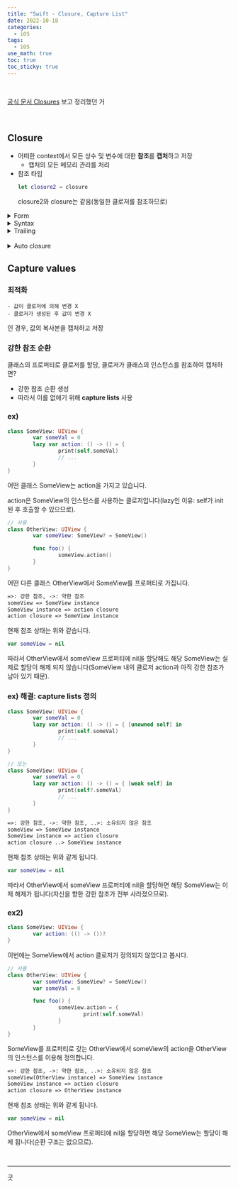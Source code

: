 ```yaml
---
title: "Swift - Closure, Capture List"
date: 2022-10-18
categories:
  - iOS
tags:
  - iOS
use_math: true
toc: true
toc_sticky: true
---
```

<br>

[공식 문서 Closures](https://docs.swift.org/swift-book/LanguageGuide/Closures.html) 보고 정리했던 거

<br>

## Closure

- 어떠한 context에서 모든 상수 및 변수에 대한 **참조**를 **캡처**하고 저장
    - 캡처의 모든 메모리 관리를 처리
- 참조 타입
    ```swift
    let closure2 = closure
    ```
    closure2와 closure는 같음(동일한 클로저를 참조하므로)
    
<details>
<summary>Form</summary>
<div markdown="1">

|  | 이름 | 값 캡처 |
| --- | --- | --- |
| 전역 함수 | O | X |
| 중첩 함수 | O | O(둘러싸는 함수) |
| 클로저 표현식 | X | O(현재 컨텍스트) |

</div>
</details>

<details>
<summary>Syntax</summary>
<div markdown="1">

- 기본
    ```swift
    { (parameters) -> return type in
        statements
    }
    ```
- 타입 추론이 가능한 경우
    ```swift
    { (parameters(without type)) in
        statements
    }
    ```
    - ex) `Snapkit`
        ```swift
        view.snp.makeConstraints { make in
                make.top.right.bottom.equalToSuperview()
                make.left.equalToSuperview().inset(10.0)
        }
        ```
        실제로는 Snapkit의 `ConstraintMaker`를 사용하지만, 타입을 굳이 명시 안 해도 됨
- statement가 한 줄인 경우
    ```swift
    { (parameters(type 생략)) in
        statements(return 생략)
    }
    ```
    - ex)
        ```swift
        someArr.sorted { $0 > $1 }
        ```
- 인수를 약식으로 쓰는 경우
    
    ```swift
    {
        statements($0, $1 등 사용)
    }
    ```
    - ex)
        ```swift
        someLabel.then {
                $0.text = "인수를 약식으로 적기"
        }
        ```
- 연산자만 사용하는 경우
    ```swift
    {
        연산자
    }
    ```
    - ex)
        ```swift
        someArr.sorted(by: >)
        ```

</div>
</details>

<details>
<summary>Trailing</summary>
<div markdown="1">

- 함수의 최종 인수일 때 사용 가능
- 인수 레이블 생략
- 클로저가 여러 개인 경우
    - ex) 애니메이션
        
        ```swift
        UIView
                .transition(with: self,
                                        duration: duration,
                                        options: .transitionCrossDissolve) { [weak self] in
                        self?.alpha = 0
                } completion: { [weak self] _ in
                completion()
                }
        ```
        
        `animations:` 는 생략, 뒤의 `completion:` 은 적어 줌
        
    - ex) 커스텀 Rx 프로퍼티
        
        ```swift
        class RadioButtons: UIControl {
            var selectedIndex: Int = 0 {
                didSet { sendActions(for: .valueChanged) }
            }
        }
        ```
        
        ```swift
        extension Reactive where Base: RadioButtons {
            var selectedIndex: ControlProperty<Int> {
                return base.rx
                    .controlProperty(editingEvents: UIControl.Event.valueChanged) { view in
                        view.selectedIndex
                    } setter: { view, newValue in
                        view.selectedIndex = newValue
                    }
            }
        }
        ```
        
        - 함수 원형
            
            ```swift
            func controlProperty<T>(editingEvents: UIControl.Event,
                                                            getter: @escaping (Base) -> T,
                                                            setter: @escaping (Base, T) -> Void)
                                                            -> ControlProperty<T>
            ```
            
        - 사용
            
            ```swift
            radioButtons.rx.selectedIndex
                    .subscribe { value in
                            // ...
                    }.disposed(by: disposeBag)
            ```
            
    
    이외에도 네트워크 작업 등
        
</div>
</details>

<br>

<details>
<summary>Auto closure</summary>
<div markdown="1">

```swift
func foo(closure: @autoclosure () -> ()) {
    closure()
}
foo(closure: print("자동으로 클로저로 보내기"))
```

```swift
func foo2(param: Int, closure: @autoclosure () -> ()) {
    closure()
}
foo2(param: 2, closure: print("자동으로 클로저로 보내기")
```

```swift
func foo3(closure: @autoclosure () -> (), param: Int) {
    closure()
}
foo3(closure: print("자동으로 클로저로 보내기"), param: 2)
```

순서 같은 거 딱히 상관 없이 잘 돌아감

```swift
func foo3(closure: @autoclosure @escaping () -> (), param: Int) {
    closure()
}
foo3(closure: print("자동으로 클로저로 보내기"), param: 2)
```

@escaping과 함께 쓸 수도 있음

</div>
</details>

## Capture values
### 최적화
    - 값이 클로저에 의해 변경 X
    - 클로저가 생성된 후 값이 변경 X
인 경우, 값의 복사본을 캡처하고 저장

### 강한 참조 순환

클래스의 프로퍼티로 클로저를 할당, 클로저가 클래스의 인스턴스를 참조하여 캡처하면?
- 강한 참조 순환 생성
- 따라서 이를 없애기 위해 **capture lists** 사용

### ex)

```swift
class SomeView: UIView {
        var someVal = 0
        lazy var action: () -> () = {
                print(self.someVal)
                // ...
        }
}
```

어떤 클래스 SomeView는 action을 가지고 있습니다.

action은 SomeView의 인스턴스를 사용하는 클로저입니다(lazy인 이유: self가 init 된 후 호출할 수 있으므로).

```swift
// 사용
class OtherView: UIView {
        var someView: SomeView? = SomeView()

        func foo() {
                someView.action()
        }
}
```

어떤 다른 클래스 OtherView에서 SomeView를 프로퍼티로 가집니다.

```markdown
=>: 강한 참조, ->: 약한 참조
someView => SomeView instance
SomeView instance => action closure
action closure => SomeView instance
```

현재 참조 상태는 위와 같습니다.

```swift
var someView = nil
```

따라서 OtherView에서 someView 프로퍼티에 nil을 할당해도 해당 SomeView는 실제로 할당이 해제 되지 않습니다(SomeView 내의 클로저 action과 아직 강한 참조가 남아 있기 때문).
    
### ex) 해결: capture lists 정의

```swift
class SomeView: UIView {
        var someVal = 0
        lazy var action: () -> () = { [unowned self] in
                print(self.someVal)
                // ...
        }
}

// 또는
class SomeView: UIView {
        var someVal = 0
        lazy var action: () -> () = { [weak self] in
                print(self?.someVal)
                // ...
        }
}
```

```markdown
=>: 강한 참조, ->: 약한 참조, ..>: 소유되지 않은 참조
someView => SomeView instance
SomeView instance => action closure
action closure ..> SomeView instance
```

현재 참조 상태는 위와 같게 됩니다.

```swift
var someView = nil
```

따라서 OtherView에서 someView 프로퍼티에 nil을 할당하면 해당 SomeView는 이제 해제가 됩니다(자신을 향한 강한 참조가 전부 사라졌으므로).
    
### ex2)

```swift
class SomeView: UIView {
        var action: (() -> ())?
}
```

이번에는 SomeView에서 action 클로저가 정의되지 않았다고 봅시다.

```swift
// 사용
class OtherView: UIView {
        var someView: SomeView? = SomeView()
        var someVal = 0

        func foo() {
                someView.action = {
                        print(self.someVal)
                }
        }
}
```

SomeView를 프로퍼티로 갖는 OtherView에서 someView의 action을 OtherView의 인스턴스를 이용해 정의합니다.

```markdown
=>: 강한 참조, ->: 약한 참조, ..>: 소유되지 않은 참조
someView(OtherView instance) => SomeView instance
SomeView instance => action closure
action closure => OtherView instance
```

현재 참조 상태는 위와 같게 됩니다.

```swift
var someView = nil
```

OtherView에서 someView 프로퍼티에 nil을 할당하면 해당 SomeView는 할당이 해제 됩니다(순환 구조는 없으므로).

<br>

---

굿


<br>
